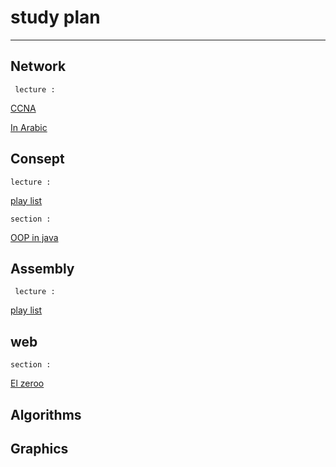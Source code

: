 # study plan
---
## Network
` lecture :`

 [CCNA](https://youtu.be/H8W9oMNSuwo)
 
 [In Arabic](https://youtu.be/LRS8lxKiss0)
 



## Consept 

` lecture : `

[play list](https://youtu.be/izWY-eg0iRs)

`section :`

[OOP in java](https://youtu.be/FaaM6uVbuJM)



## Assembly

` lecture :`

[play list](https://youtu.be/VXyjgzbxH0Q)



## web 

`section :`

[El zeroo](https://youtu.be/4OGWPn-Q__I)



## Algorithms



## Graphics




            
